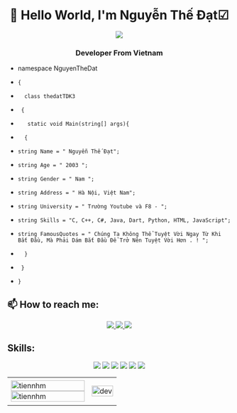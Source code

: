 <h1 align="center"> 👋 Hello World, I'm Nguyễn Thế Đạt☑ </h1>
<p align="center"><img src="https://img.icons8.com/clouds/100/undefined/vietnam--v2.png"/></p>
<h3 align="center"> Developer From Vietnam </h3>

-    namespace NguyenTheDat
-     {
-       class thedatTDK3
-      {
-        static void Main(string[] args){
-       {    
-     string Name = " Nguyễn Thế Đạt";
-     string Age = " 2003 ";
-     string Gender = " Nam ";
-     string Address = " Hà Nội, Việt Nam";
-     string University = " Trường Youtube và F8 - ";
-     string Skills = "C, C++, C#, Java, Dart, Python, HTML, JavaScript";
-     string FamousQuotes = " Chúng Ta Không Thể Tuyệt Vời Ngay Từ Khi Bắt Đầu, Mà Phải Dám Bắt Đầu Để Trở Nên Tuyệt Vời Hơn . ! ";
-       }
-      }
-     }
   

## 📫 How to reach me:



<p align="center">
  
  <a href="https://www.facebook.com/Info.NguyenTheDat.Username" alt="Facebook">
    <img src="https://img.icons8.com/color/48/undefined/facebook.png" target="_blank" />
  </a> 
  <a href="https://github.com/thedatTDK3" alt="Github">
    <img src="https://img.icons8.com/glyph-neue/64/undefined/github.png"/>
  </a> 
  
  <a href="https://www.instagram.com/devthedat/" alt="Instagram"  >
    <img src="https://img.icons8.com/color/48/undefined/instagram-new--v1.png"/>
  </a>
  
</p>

## Skills:
<p align="center">
   
  <img src="https://img.icons8.com/color/48/undefined/visual-studio--v2.png"/>
  <img src="https://img.icons8.com/color/48/undefined/c-plus-plus-logo.png"/>
  <img src="https://img.icons8.com/fluency/48/undefined/javascript.png"/>
 <img src="https://img.icons8.com/color/48/undefined/c-programming.png"/>
 <img src="https://img.icons8.com/color/48/undefined/python--v1.png"/>
 <img src="https://img.icons8.com/color/48/undefined/html-5--v1.png"/>
</p>

<table style="width:100%;">
  <tr>
    <td>
      <img src="https://github-readme-stats.vercel.app/api/top-langs/?username=tiennhm&bg_color=FFFFFF00&text_color=179fa3&layout=compact&hide=CSS&langs_count=10&custom_title=Top%20ngôn%20ngữ%20được%20dùng" alt="tiennhm" width="100%"/>
      <img src="https://github-readme-stats.vercel.app/api?username=tiennhm&bg_color=FFFFFF00&text_color=179fa3&show_icons=true&count_private=true&include_all_commits=true&custom_title=Hoạt%20động%20trên%20Github" alt="tiennhm" width="100%"/>
    </td>
    <td>
      <p align="center"> 
        <img src="https://cdn.dribbble.com/users/1059583/screenshots/4171367/coding-freak.gif" alt="dev" width="100%"/>
      </p>
    </td>
  </tr>
</table>

